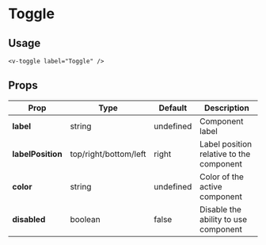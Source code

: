 # Toggle

## Usage

<VToggle label="Toggle" color="#d32f2f" />

```vue
<v-toggle label="Toggle" />
```

## Props

| Prop              | Type                  | Default   | Description                              |
| ----------------- | --------------------- | --------- | ---------------------------------------- |
| **label**         | string                | undefined | Component label                          |
| **labelPosition** | top/right/bottom/left | right     | Label position relative to the component |
| **color**         | string                | undefined | Color of the active component            |
| **disabled**      | boolean               | false     | Disable the ability to use component     |
